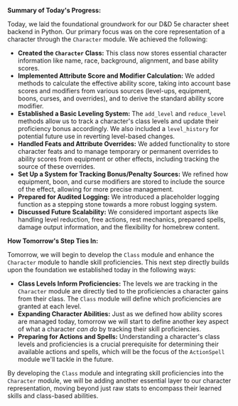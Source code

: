 **Summary of Today's Progress:**

Today, we laid the foundational groundwork for our D&D 5e character sheet backend in Python. Our primary focus was on the core representation of a character through the `Character` module. We achieved the following:

* **Created the `Character` Class:** This class now stores essential character information like name, race, background, alignment, and base ability scores.
* **Implemented Attribute Score and Modifier Calculation:** We added methods to calculate the effective ability score, taking into account base scores and modifiers from various sources (level-ups, equipment, boons, curses, and overrides), and to derive the standard ability score modifier.
* **Established a Basic Leveling System:** The `add_level` and `reduce_level` methods allow us to track a character's class levels and update their proficiency bonus accordingly. We also included a `level_history` for potential future use in reverting level-based changes.
* **Handled Feats and Attribute Overrides:** We added functionality to store character feats and to manage temporary or permanent overrides to ability scores from equipment or other effects, including tracking the source of these overrides.
* **Set Up a System for Tracking Bonus/Penalty Sources:** We refined how equipment, boon, and curse modifiers are stored to include the source of the effect, allowing for more precise management.
* **Prepared for Audited Logging:** We introduced a placeholder logging function as a stepping stone towards a more robust logging system.
* **Discussed Future Scalability:** We considered important aspects like handling level reduction, free actions, rest mechanics, prepared spells, damage output information, and the flexibility for homebrew content.

**How Tomorrow's Step Ties In:**

Tomorrow, we will begin to develop the `Class` module and enhance the `Character` module to handle skill proficiencies. This next step directly builds upon the foundation we established today in the following ways:

* **Class Levels Inform Proficiencies:** The levels we are tracking in the `Character` module are directly tied to the proficiencies a character gains from their class. The `Class` module will define which proficiencies are granted at each level.
* **Expanding Character Abilities:** Just as we defined how ability scores are managed today, tomorrow we will start to define another key aspect of what a character *can do* by tracking their skill proficiencies.
* **Preparing for Actions and Spells:** Understanding a character's class levels and proficiencies is a crucial prerequisite for determining their available actions and spells, which will be the focus of the `ActionSpell` module we'll tackle in the future.

By developing the `Class` module and integrating skill proficiencies into the `Character` module, we will be adding another essential layer to our character representation, moving beyond just raw stats to encompass their learned skills and class-based abilities.
